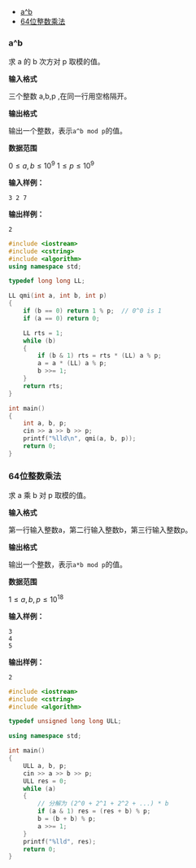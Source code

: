 
<!-- @import "[TOC]" {cmd="toc" depthFrom=1 depthTo=6 orderedList=false} -->

<!-- code_chunk_output -->

- [a^b](#ab)
- [64位整数乘法](#64位整数乘法)

<!-- /code_chunk_output -->

### a^b

求 a 的 b 次方对 p 取模的值。

**输入格式**

三个整数 a,b,p ,在同一行用空格隔开。

**输出格式**

输出一个整数，表示`a^b mod p`的值。

**数据范围**

$0≤a,b≤10^9$
$1≤p≤10^9$

**输入样例：**
```
3 2 7
```
**输出样例：**
```
2
```

```cpp
#include <iostream>
#include <cstring>
#include <algorithm>
using namespace std;

typedef long long LL;

LL qmi(int a, int b, int p)
{
    if (b == 0) return 1 % p;  // 0^0 is 1
    if (a == 0) return 0;

    LL rts = 1;
    while (b)
    {
        if (b & 1) rts = rts * (LL) a % p;
        a = a * (LL) a % p;
        b >>= 1;
    }
    return rts;
}

int main()
{
    int a, b, p;
    cin >> a >> b >> p;
    printf("%lld\n", qmi(a, b, p));
    return 0;
}
```

### 64位整数乘法

求 a 乘 b 对 p 取模的值。

**输入格式**

第一行输入整数a，第二行输入整数b，第三行输入整数p。

**输出格式**

输出一个整数，表示`a*b mod p`的值。

**数据范围**

$1≤a,b,p≤10^{18}$

**输入样例：**
```
3
4
5
```

**输出样例：**
```
2
```

```cpp
#include <iostream>
#include <cstring>
#include <algorithm>

typedef unsigned long long ULL;

using namespace std;

int main()
{
    ULL a, b, p;
    cin >> a >> b >> p;
    ULL res = 0;
    while (a)
    {
        // 分解为 (2^0 + 2^1 + 2^2 + ...) * b
        if (a & 1) res = (res + b) % p;
        b = (b + b) % p;
        a >>= 1;
    }
    printf("%lld", res);
    return 0;
}
```
